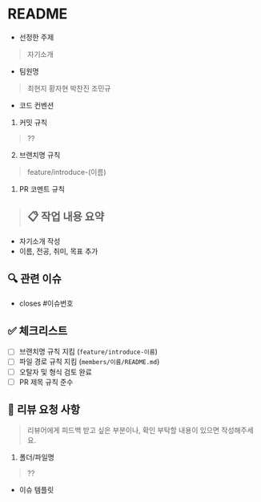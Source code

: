 # README

- 선정한 주제
> 자기소개

- 팀원명
> 최현지
> 황자현
> 박찬진
> 조민규

- 코드 컨벤션
1. 커밋 규칙
> ??

2. 브랜치명 규칙
> feature/introduce-(이름)

1. PR 코멘트 규칙
> ## 📋 작업 내용 요약
- 자기소개 작성
- 이름, 전공, 취미, 목표 추가

## 🔍 관련 이슈
- closes #이슈번호

## ✅ 체크리스트
- [ ] 브랜치명 규칙 지킴 (`feature/introduce-이름`)
- [ ] 파일 경로 규칙 지킴 (`members/이름/README.md`)
- [ ] 오탈자 및 형식 검토 완료
- [ ] PR 제목 규칙 준수

## 💬 리뷰 요청 사항
> 리뷰어에게 피드백 받고 싶은 부분이나, 확인 부탁할 내용이 있으면 작성해주세요.

1. 폴더/파일명
> ??

- 이슈 템플릿
> 